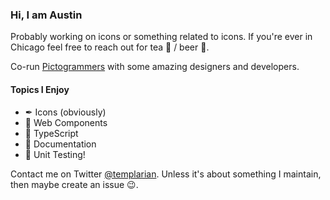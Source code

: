 ### Hi, I am Austin

Probably working on icons or something related to icons. If you're ever in Chicago feel free to reach out for tea 🍵 / beer 🍺.

Co-run [Pictogrammers](https://pictogrammers.com) with some amazing designers and developers.

#### Topics I Enjoy

- ✒ Icons (obviously)
- 🧩 Web Components
- 📃 TypeScript
- 📄 Documentation
- 🤔 Unit Testing!

Contact me on Twitter [@templarian](https://templarian.com). Unless it's about something I maintain, then maybe create an issue 😉.
